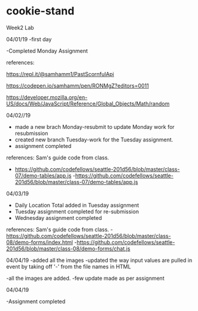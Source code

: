 # cookie-stand
Week2 Lab

04/01/19
-first day

-Completed Monday Assignment

references:

https://repl.it/@samhamm1/PastScornfulApi

https://codepen.io/samhamm/pen/RONMgZ?editors=0011

https://developer.mozilla.org/en-US/docs/Web/JavaScript/Reference/Global_Objects/Math/random

04/02//19
- made a new brach Monday-resubmit to update Monday work for resubmission
- created new branch Tuesday-work for the Tuesday assignment. 
- assignment completed

references:
Sam's guide code from class.
- https://github.com/codefellows/seattle-201d56/blob/master/class-07/demo-tables/app.js
-https://github.com/codefellows/seattle-201d56/blob/master/class-07/demo-tables/app.js

04/03/19
- Daily Location Total added in Tuesday assignment
- Tuesday assignment completed for re-submission
- Wednesday assignment completed

references:
Sam's guide code from class.
-https://github.com/codefellows/seattle-201d56/blob/master/class-08/demo-forms/index.html
-https://github.com/codefellows/seattle-201d56/blob/master/class-08/demo-forms/chat.js

04/04/19
-added all the images
-updated the way input values are pulled in event by taking off '-' from the file names in HTML

-all the images are added.
-few update made as per assignment

04/04/19

-Assignment completed



